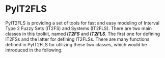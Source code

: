 # PyIT2FLS
PyIT2FLS is providing a set of tools for fast and easy modeling of Interval Type 2 Fuzzy Sets (IT2FS) and Systems (IT2FLS). There are two main classes in this toolkit, named **_IT2FS_** and **_IT2FLS_**. The first one for defining IT2FSs and the latter for defining IT2FLSs. There are many functions defined in PyIT2FLS for utilizing these two classes, which would be introduced in the following.
